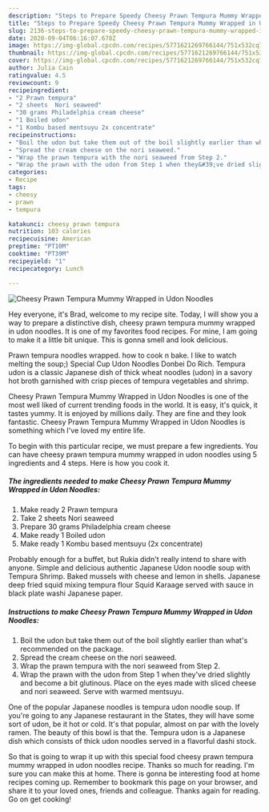 ```yaml
---
description: "Steps to Prepare Speedy Cheesy Prawn Tempura Mummy Wrapped in Udon Noodles"
title: "Steps to Prepare Speedy Cheesy Prawn Tempura Mummy Wrapped in Udon Noodles"
slug: 2136-steps-to-prepare-speedy-cheesy-prawn-tempura-mummy-wrapped-in-udon-noodles
date: 2020-09-04T06:16:07.678Z
image: https://img-global.cpcdn.com/recipes/5771621269766144/751x532cq70/cheesy-prawn-tempura-mummy-wrapped-in-udon-noodles-recipe-main-photo.jpg
thumbnail: https://img-global.cpcdn.com/recipes/5771621269766144/751x532cq70/cheesy-prawn-tempura-mummy-wrapped-in-udon-noodles-recipe-main-photo.jpg
cover: https://img-global.cpcdn.com/recipes/5771621269766144/751x532cq70/cheesy-prawn-tempura-mummy-wrapped-in-udon-noodles-recipe-main-photo.jpg
author: Julia Cain
ratingvalue: 4.5
reviewcount: 9
recipeingredient:
- "2 Prawn tempura"
- "2 sheets  Nori seaweed"
- "30 grams Philadelphia cream cheese"
- "1 Boiled udon"
- "1 Kombu based mentsuyu 2x concentrate"
recipeinstructions:
- "Boil the udon but take them out of the boil slightly earlier than what&#39;s recommended on the package."
- "Spread the cream cheese on the nori seaweed."
- "Wrap the prawn tempura with the nori seaweed from Step 2."
- "Wrap the prawn with the udon from Step 1 when they&#39;ve dried slightly and become a bit glutinous. Place on the eyes made with sliced cheese and nori seaweed. Serve with warmed mentsuyu."
categories:
- Recipe
tags:
- cheesy
- prawn
- tempura

katakunci: cheesy prawn tempura 
nutrition: 103 calories
recipecuisine: American
preptime: "PT10M"
cooktime: "PT39M"
recipeyield: "1"
recipecategory: Lunch

---
```



![Cheesy Prawn Tempura Mummy Wrapped in Udon Noodles](https://img-global.cpcdn.com/recipes/5771621269766144/751x532cq70/cheesy-prawn-tempura-mummy-wrapped-in-udon-noodles-recipe-main-photo.jpg)

Hey everyone, it's Brad, welcome to my recipe site. Today, I will show you a way to prepare a distinctive dish, cheesy prawn tempura mummy wrapped in udon noodles. It is one of my favorites food recipes. For mine, I am going to make it a little bit unique. This is gonna smell and look delicious.

Prawn tempura noodles wrapped. how to cook n bake. I like to watch melting the soup;) Special Cup Udon Noodles Donbei Do Rich. Tempura udon is a classic Japanese dish of thick wheat noodles (udon) in a savory hot broth garnished with crisp pieces of tempura vegetables and shrimp.

Cheesy Prawn Tempura Mummy Wrapped in Udon Noodles is one of the most well liked of current trending foods in the world. It is easy, it's quick, it tastes yummy. It is enjoyed by millions daily. They are fine and they look fantastic. Cheesy Prawn Tempura Mummy Wrapped in Udon Noodles is something which I've loved my entire life.


To begin with this particular recipe, we must prepare a few ingredients. You can have cheesy prawn tempura mummy wrapped in udon noodles using 5 ingredients and 4 steps. Here is how you cook it.

<!--inarticleads1-->

##### The ingredients needed to make Cheesy Prawn Tempura Mummy Wrapped in Udon Noodles:

1. Make ready 2 Prawn tempura
1. Take 2 sheets  Nori seaweed
1. Prepare 30 grams Philadelphia cream cheese
1. Make ready 1 Boiled udon
1. Make ready 1 Kombu based mentsuyu (2x concentrate)


Probably enough for a buffet, but Rukia didn&#39;t really intend to share with anyone. Simple and delicious authentic Japanese Udon noodle soup with Tempura Shrimp. Baked mussels with cheese and lemon in shells. Japanese deep fried squid mixing tempura flour Squid Karaage served with sauce in black plate washi Japanese paper. 

<!--inarticleads2-->

##### Instructions to make Cheesy Prawn Tempura Mummy Wrapped in Udon Noodles:

1. Boil the udon but take them out of the boil slightly earlier than what&#39;s recommended on the package.
1. Spread the cream cheese on the nori seaweed.
1. Wrap the prawn tempura with the nori seaweed from Step 2.
1. Wrap the prawn with the udon from Step 1 when they&#39;ve dried slightly and become a bit glutinous. Place on the eyes made with sliced cheese and nori seaweed. Serve with warmed mentsuyu.


One of the popular Japanese noodles is tempura udon noodle soup. If you&#39;re going to any Japanese restaurant in the States, they will have some sort of udon, be it hot or cold. It&#39;s that popular, almost on par with the lovely ramen. The beauty of this bowl is that the. Tempura udon is a Japanese dish which consists of thick udon noodles served in a flavorful dashi stock. 

So that is going to wrap it up with this special food cheesy prawn tempura mummy wrapped in udon noodles recipe. Thanks so much for reading. I'm sure you can make this at home. There is gonna be interesting food at home recipes coming up. Remember to bookmark this page on your browser, and share it to your loved ones, friends and colleague. Thanks again for reading. Go on get cooking!
